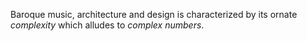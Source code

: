 Baroque music, architecture and design is characterized by its ornate _complexity_ which alludes to _complex numbers_.
